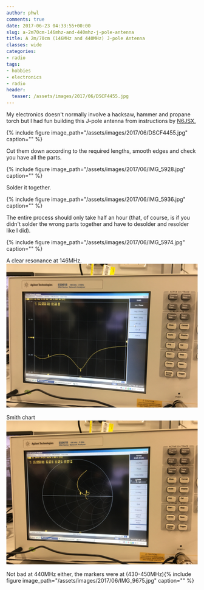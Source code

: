 ```yaml
---
author: phwl
comments: true
date: 2017-06-23 04:33:55+00:00
slug: a-2m70cm-146mhz-and-440mhz-j-pole-antenna
title: A 2m/70cm (146MHz and 440MHz) J-pole Antenna
classes: wide
categories:
- radio
tags:
- hobbies
- electronics
- radio
header:
  teaser: /assets/images/2017/06/DSCF4455.jpg
---
```


My electronics doesn't normally involve a hacksaw, hammer and propane torch but I had fun building this J-pole antenna from instructions by [N6JSX.](http://www.hamuniverse.com/n6jsx2mcopperjportable.html)

{% include figure image_path="/assets/images/2017/06/DSCF4455.jpg" caption="" %}

<!-- more -->

Cut them down according to the required lengths, smooth edges and check you have all the parts.

{% include figure image_path="/assets/images/2017/06/IMG_5928.jpg" caption="" %}

Solder it together.

{% include figure image_path="/assets/images/2017/06/IMG_5936.jpg" caption="" %}

The entire process should only take half an hour (that, of course, is if you didn't solder the wrong parts together and have to desolder and resolder like I did).

{% include figure image_path="/assets/images/2017/06/IMG_5974.jpg" caption="" %}

A clear resonance at 146MHz.[
![](/assets/images/2017/06/IMG_9679.jpg)](/assets/images/2017/06/IMG_9679.jpg)

Smith chart[
![](/assets/images/2017/06/IMG_9680.jpg)](/assets/images/2017/06/IMG_9680.jpg)



Not bad at 440MHz either, the markers were at (430-450MHz){% include figure image_path="/assets/images/2017/06/IMG_9675.jpg" caption="" %}



